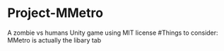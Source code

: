 # Project-MMetro
A zombie vs humans Unity game using MIT license
#Things to consider:
MMetro is actually the libary tab
